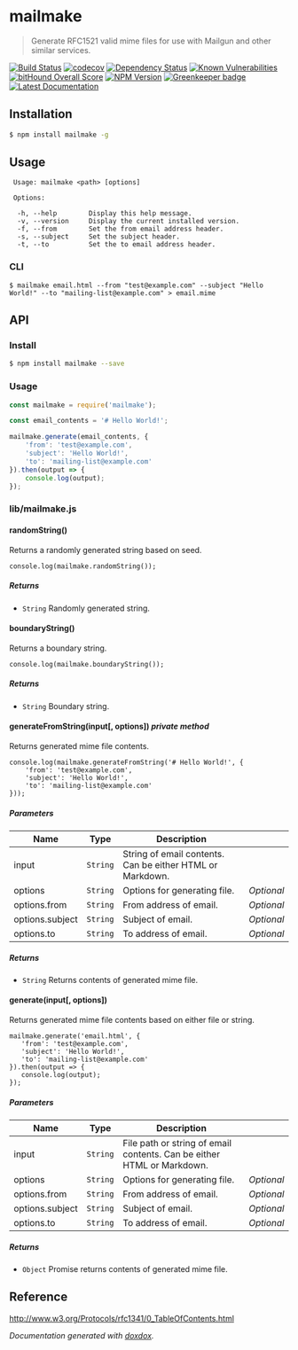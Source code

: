 # mailmake

> Generate RFC1521 valid mime files for use with Mailgun and other similar services.

[![Build Status](https://travis-ci.org/neogeek/mailmake.svg?branch=master)](https://travis-ci.org/neogeek/mailmake)
[![codecov](https://img.shields.io/codecov/c/github/neogeek/mailmake/master.svg)](https://codecov.io/gh/neogeek/mailmake)
[![Dependency Status](https://david-dm.org/neogeek/mailmake.svg)](https://david-dm.org/neogeek/mailmake)
[![Known Vulnerabilities](https://snyk.io/test/npm/mailmake/badge.svg)](https://snyk.io/test/npm/mailmake)
[![bitHound Overall Score](https://www.bithound.io/github/neogeek/mailmake/badges/score.svg)](https://www.bithound.io/github/neogeek/mailmake)
[![NPM Version](http://img.shields.io/npm/v/mailmake.svg?style=flat)](https://www.npmjs.org/package/mailmake)
[![Greenkeeper badge](https://badges.greenkeeper.io/neogeek/mailmake.svg)](https://greenkeeper.io/)
[![Latest Documentation](https://doxdox.org/images/badge-flat.svg)](https://doxdox.org/neogeek/mailmake)

## Installation

```bash
$ npm install mailmake -g
```

## Usage

```
 Usage: mailmake <path> [options]

 Options:

  -h, --help        Display this help message.
  -v, --version     Display the current installed version.
  -f, --from        Set the from email address header.
  -s, --subject     Set the subject header.
  -t, --to          Set the to email address header.
```

### CLI

```
$ mailmake email.html --from "test@example.com" --subject "Hello World!" --to "mailing-list@example.com" > email.mime
```

## API

### Install

```bash
$ npm install mailmake --save
```

### Usage

```javascript
const mailmake = require('mailmake');

const email_contents = '# Hello World!';

mailmake.generate(email_contents, {
    'from': 'test@example.com',
    'subject': 'Hello World!',
    'to': 'mailing-list@example.com'
}).then(output => {
    console.log(output);
});
```


### lib/mailmake.js


#### randomString() 

Returns a randomly generated string based on seed.

    console.log(mailmake.randomString());






##### Returns


- `String`  Randomly generated string.



#### boundaryString() 

Returns a boundary string.

    console.log(mailmake.boundaryString());






##### Returns


- `String`  Boundary string.



#### generateFromString(input[, options])  *private method*

Returns generated mime file contents.

    console.log(mailmake.generateFromString('# Hello World!', {
        'from': 'test@example.com',
        'subject': 'Hello World!',
        'to': 'mailing-list@example.com'
    }));




##### Parameters

| Name | Type | Description |  |
| ---- | ---- | ----------- | -------- |
| input | `String`  | String of email contents. Can be either HTML or Markdown. | &nbsp; |
| options | `String`  | Options for generating file. | *Optional* |
| options.from | `String`  | From address of email. | *Optional* |
| options.subject | `String`  | Subject of email. | *Optional* |
| options.to | `String`  | To address of email. | *Optional* |




##### Returns


- `String`  Returns contents of generated mime file.



#### generate(input[, options]) 

Returns generated mime file contents based on either file or string.

    mailmake.generate('email.html', {
       'from': 'test@example.com',
       'subject': 'Hello World!',
       'to': 'mailing-list@example.com'
    }).then(output => {
       console.log(output);
    });




##### Parameters

| Name | Type | Description |  |
| ---- | ---- | ----------- | -------- |
| input | `String`  | File path or string of email contents. Can be either HTML or Markdown. | &nbsp; |
| options | `String`  | Options for generating file. | *Optional* |
| options.from | `String`  | From address of email. | *Optional* |
| options.subject | `String`  | Subject of email. | *Optional* |
| options.to | `String`  | To address of email. | *Optional* |




##### Returns


- `Object`  Promise returns contents of generated mime file.




## Reference

<http://www.w3.org/Protocols/rfc1341/0_TableOfContents.html>

*Documentation generated with [doxdox](https://github.com/neogeek/doxdox).*
